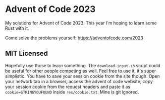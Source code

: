 # Advent of Code 2023
My solutions for Advent of Code 2023. This year I'm hoping to learn some Rust with it.  

Come solve the problems yourself: https://adventofcode.com/2023  

## MIT Licensed
Hopefully use those to learn something. The ``download-input.sh`` script could be useful for other people competing as well. Feel free to use it, it's super simplistic. You have to save your session cookie from the site though. Open your network tab in a browser, access the advent of code website, copy your session cookie from the request headers and paste it as ``cookie=STRINGYOUFOUND`` inside ``res/cookie.txt``. Mine is git ignored.
